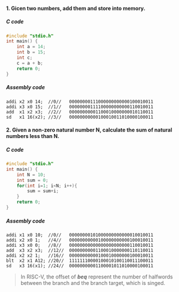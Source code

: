 #### 1. Gicen two numbers, add them and store into memory.

##### C code

```c
#include "stdio.h"
int main() {
	int a = 14;
	int b = 15;
	int c;
	c = a + b;
	return 0;
}
```


##### Assembly code

```assembly
addi x2 x0 14;	//0//	00000000111000000000000100010011
addi x3 x0 15;	//1//	00000000111100000000000110010011
add  x1 x2 x3;	//2//	00000000001100010000000010110011
sd   x1 16(x2);	//3//	00000000000100010011010000100011
```

#### 2. Given a non-zero natural number N, calculate the sum of natural numbers less than N.

##### C code

```c
#include "stdio.h"
int main() {
	int N = 10;
	int sum = 0;
	for(int i=1; i<N; i++){
		sum = sum+i;
	}
	return 0;
}
```

##### Assembly code

```assembly
addi x1 x0 10;	//0//	00000000101000000000000010010011
addi x2 x0 1;	//4//	00000000000100000000000100010011
addi x3 x0 0;	//8//	00000000000000000000000110010011
add  x3 x2 x3;	//12//	00000000001100010000000110110011
addi x2 x2 1;	//16//	00000000000100010000000100010011
blt  x2 x1 A12;	//20//	11111110000100010100110011100011
sd   x3 16(x1);	//24//	00000000001100001011010000100011
```

> In RISC-V, the offset of ***beq*** represent the number of halfwords between the branch and the branch target, which is singed.

